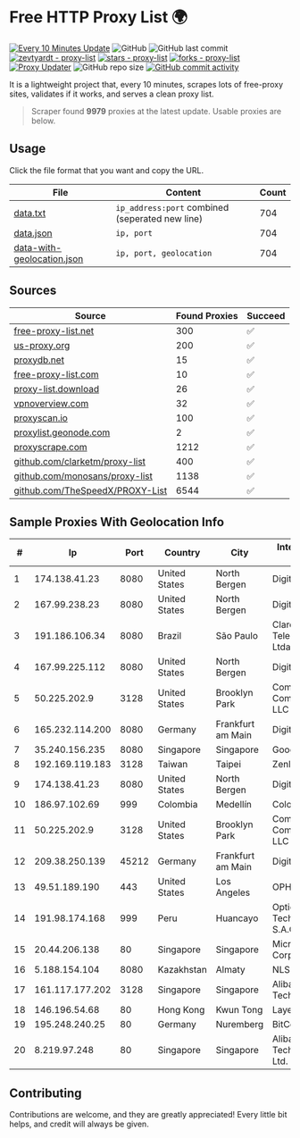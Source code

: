 
# Free HTTP Proxy List 🌍

[![Every 10 Minutes Update](https://github.com/mertguvencli/http-proxy-list/actions/workflows/main.yml/badge.svg?branch=main)](https://github.com/mertguvencli/http-proxy-list/actions/workflows/main.yml)
![GitHub](https://img.shields.io/github/license/mertguvencli/http-proxy-list)
![GitHub last commit](https://img.shields.io/github/last-commit/mertguvencli/http-proxy-list)
[![zevtyardt - proxy-list](https://img.shields.io/static/v1?label=zevtyardt&message=proxy-list&color=blue&logo=github)](https://github.com/zevtyardt/proxy-list "Go to GitHub repo")
[![stars - proxy-list](https://img.shields.io/github/stars/zevtyardt/proxy-list?style=social)](https://github.com/zevtyardt/proxy-list)
[![forks - proxy-list](https://img.shields.io/github/forks/zevtyardt/proxy-list?style=social)](https://github.com/zevtyardt/proxy-list)
[![Proxy Updater](https://github.com/zevtyardt/proxy-list/workflows/Proxy%20Updater/badge.svg)](https://github.com/zevtyardt/proxy-list/actions?query=workflow:"Proxy+Updater")
![GitHub repo size](https://img.shields.io/github/repo-size/zevtyardt/proxy-list)
[![GitHub commit activity](https://img.shields.io/github/commit-activity/m/zevtyardt/proxy-list?logo=commits)](https://github.com/zevtyardt/proxy-list/commits/main)

It is a lightweight project that, every 10 minutes, scrapes lots of free-proxy sites, validates if it works, and serves a clean proxy list.

> Scraper found **9979** proxies at the latest update. Usable proxies are below.

## Usage

Click the file format that you want and copy the URL.

|File|Content|Count|
|----|-------|-----|
|[data.txt](https://raw.githubusercontent.com/mertguvencli/http-proxy-list/main/proxy-list/data.txt)|`ip_address:port` combined (seperated new line)|704|
|[data.json](https://raw.githubusercontent.com/mertguvencli/http-proxy-list/main/proxy-list/data.json)|`ip, port`|704|
|[data-with-geolocation.json](https://raw.githubusercontent.com/mertguvencli/http-proxy-list/main/proxy-list/data-with-geolocation.json)|`ip, port, geolocation`|704|

## Sources

|Source|Found Proxies|Succeed|
|------|-------------|-------|
|[free-proxy-list.net](https://free-proxy-list.net)|300|✅|
|[us-proxy.org](https://www.us-proxy.org)|200|✅|
|[proxydb.net](http://proxydb.net)|15|✅|
|[free-proxy-list.com](https://free-proxy-list.com/?page=&port=&type%5B%5D=http&type%5B%5D=https&up_time=0&search=Search)|10|✅|
|[proxy-list.download](https://www.proxy-list.download/HTTP)|26|✅|
|[vpnoverview.com](https://vpnoverview.com/privacy/anonymous-browsing/free-proxy-servers)|32|✅|
|[proxyscan.io](https://www.proxyscan.io)|100|✅|
|[proxylist.geonode.com](https://proxylist.geonode.com/api/proxy-list?limit=300&page=1&sort_by=lastChecked&sort_type=desc&protocols=http,https)|2|✅|
|[proxyscrape.com](https://api.proxyscrape.com/v2/?request=displayproxies&protocol=http&timeout=10000&country=all&ssl=all&anonymity=all)|1212|✅|
|[github.com/clarketm/proxy-list](https://raw.githubusercontent.com/clarketm/proxy-list/master/proxy-list-raw.txt)|400|✅|
|[github.com/monosans/proxy-list](https://raw.githubusercontent.com/monosans/proxy-list/main/proxies/http.txt)|1138|✅|
|[github.com/TheSpeedX/PROXY-List](https://raw.githubusercontent.com/TheSpeedX/PROXY-List/master/http.txt)|6544|✅|


## Sample Proxies With Geolocation Info

|#|Ip|Port|Country|City|Internet Service Provider|
|-|--|----|-------|----|-------------------------|
|1|174.138.41.23|8080|United States|North Bergen|DigitalOcean, LLC|
|2|167.99.238.23|8080|United States|North Bergen|DigitalOcean, LLC|
|3|191.186.106.34|8080|Brazil|São Paulo|Claro NXT Telecomunicacoes Ltda|
|4|167.99.225.112|8080|United States|North Bergen|DigitalOcean, LLC|
|5|50.225.202.9|3128|United States|Brooklyn Park|Comcast Cable Communications, LLC|
|6|165.232.114.200|8080|Germany|Frankfurt am Main|DigitalOcean, LLC|
|7|35.240.156.235|8080|Singapore|Singapore|Google LLC|
|8|192.169.119.183|3128|Taiwan|Taipei|Zenlayer Inc|
|9|174.138.41.23|8080|United States|North Bergen|DigitalOcean, LLC|
|10|186.97.102.69|999|Colombia|Medellín|Colombia Móvil|
|11|50.225.202.9|3128|United States|Brooklyn Park|Comcast Cable Communications, LLC|
|12|209.38.250.139|45212|Germany|Frankfurt am Main|DigitalOcean, LLC|
|13|49.51.189.190|443|United States|Los Angeles|OPHL|
|14|191.98.174.168|999|Peru|Huancayo|Optical Technologies S.A.C.|
|15|20.44.206.138|80|Singapore|Singapore|Microsoft Corporation|
|16|5.188.154.104|8080|Kazakhstan|Almaty|NLS|
|17|161.117.177.202|3128|Singapore|Singapore|Alibaba (US) Technology Co.|
|18|146.196.54.68|80|Hong Kong|Kwun Tong|Layerstack Limited|
|19|195.248.240.25|80|Germany|Nuremberg|BitCommand|
|20|8.219.97.248|80|Singapore|Singapore|Alibaba (US) Technology Co., Ltd.|



## Contributing

Contributions are welcome, and they are greatly appreciated! Every
little bit helps, and credit will always be given.

